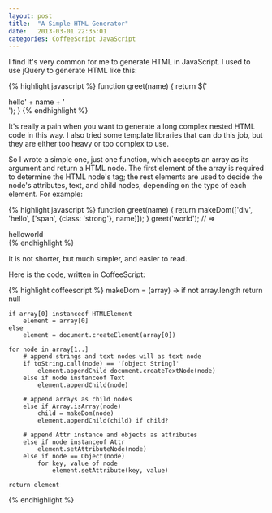 ```yaml
---
layout: post
title:  "A Simple HTML Generator"
date:   2013-03-01 22:35:01
categories: CoffeeScript JavaScript
---
```


I find It's very common for me to generate HTML in JavaScript. I used
to use jQuery to generate HTML like this:

{% highlight javascript %}
function greet(name) {
    return $('<div>hello<span class="strong">' + name + '</span></div>');
}
{% endhighlight %}

It's really a pain when you want to generate a long complex nested
HTML code in this way. I also tried some template libraries that can
do this job, but they are either too heavy or too complex to use.

So I wrote a simple one, just one function, which accepts an array as
its argument and return a HTML node. The first element of the array is
required to determine the HTML node's tag; the rest elements are
used to decide the node's attributes, text, and child nodes, depending
on the type of each element. For example:

{% highlight javascript %}
function greet(name) {
    return makeDom(['div', 'hello', ['span', {class: 'strong'}, name]]);
}
greet('world'); // =>  <div>hello<span class="strong">world</span></div>
{% endhighlight %}

It is not shorter, but much simpler, and easier to read.

Here is the code, written in CoffeeScript:

{% highlight coffeescript %}
 makeDom = (array) ->
    if not array.length
         return null

    if array[0] instanceof HTMLElement
        element = array[0]
    else
        element = document.createElement(array[0])

    for node in array[1..]
        # append strings and text nodes will as text node
        if toString.call(node) == '[object String]'
            element.appendChild document.createTextNode(node)
        else if node instanceof Text
            element.appendChild(node)

        # append arrays as child nodes
        else if Array.isArray(node)
            child = makeDom(node)
            element.appendChild(child) if child?

        # append Attr instance and objects as attributes
        else if node instanceof Attr
            element.setAttributeNode(node)
        else if node == Object(node)
            for key, value of node
                element.setAttribute(key, value)

    return element
{% endhighlight %}
